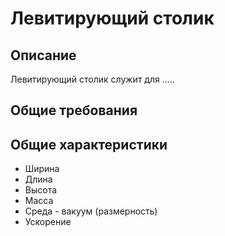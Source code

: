 # Левитирующий столик

## Описание
 Левитирующий столик служит для .....  

## Общие требования

## Общие характеристики
- Ширина
- Длина
- Высота
- Масса
- Среда - вакуум (размерность)
- Ускорение

